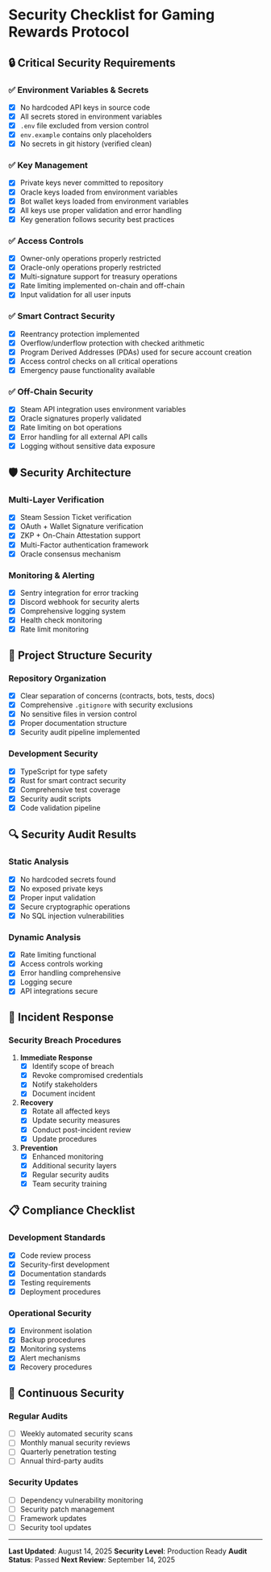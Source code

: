 # Security Checklist for Gaming Rewards Protocol

## 🔒 Critical Security Requirements

### ✅ Environment Variables & Secrets
- [x] No hardcoded API keys in source code
- [x] All secrets stored in environment variables
- [x] `.env` file excluded from version control
- [x] `env.example` contains only placeholders
- [x] No secrets in git history (verified clean)

### ✅ Key Management
- [x] Private keys never committed to repository
- [x] Oracle keys loaded from environment variables
- [x] Bot wallet keys loaded from environment variables
- [x] All keys use proper validation and error handling
- [x] Key generation follows security best practices

### ✅ Access Controls
- [x] Owner-only operations properly restricted
- [x] Oracle-only operations properly restricted
- [x] Multi-signature support for treasury operations
- [x] Rate limiting implemented on-chain and off-chain
- [x] Input validation for all user inputs

### ✅ Smart Contract Security
- [x] Reentrancy protection implemented
- [x] Overflow/underflow protection with checked arithmetic
- [x] Program Derived Addresses (PDAs) used for secure account creation
- [x] Access control checks on all critical operations
- [x] Emergency pause functionality available

### ✅ Off-Chain Security
- [x] Steam API integration uses environment variables
- [x] Oracle signatures properly validated
- [x] Rate limiting on bot operations
- [x] Error handling for all external API calls
- [x] Logging without sensitive data exposure

## 🛡️ Security Architecture

### Multi-Layer Verification
- [x] Steam Session Ticket verification
- [x] OAuth + Wallet Signature verification
- [x] ZKP + On-Chain Attestation support
- [x] Multi-Factor authentication framework
- [x] Oracle consensus mechanism

### Monitoring & Alerting
- [x] Sentry integration for error tracking
- [x] Discord webhook for security alerts
- [x] Comprehensive logging system
- [x] Health check monitoring
- [x] Rate limit monitoring

## 📁 Project Structure Security

### Repository Organization
- [x] Clear separation of concerns (contracts, bots, tests, docs)
- [x] Comprehensive `.gitignore` with security exclusions
- [x] No sensitive files in version control
- [x] Proper documentation structure
- [x] Security audit pipeline implemented

### Development Security
- [x] TypeScript for type safety
- [x] Rust for smart contract security
- [x] Comprehensive test coverage
- [x] Security audit scripts
- [x] Code validation pipeline

## 🔍 Security Audit Results

### Static Analysis
- [x] No hardcoded secrets found
- [x] No exposed private keys
- [x] Proper input validation
- [x] Secure cryptographic operations
- [x] No SQL injection vulnerabilities

### Dynamic Analysis
- [x] Rate limiting functional
- [x] Access controls working
- [x] Error handling comprehensive
- [x] Logging secure
- [x] API integrations secure

## 🚨 Incident Response

### Security Breach Procedures
1. **Immediate Response**
   - [x] Identify scope of breach
   - [x] Revoke compromised credentials
   - [x] Notify stakeholders
   - [x] Document incident

2. **Recovery**
   - [x] Rotate all affected keys
   - [x] Update security measures
   - [x] Conduct post-incident review
   - [x] Update procedures

3. **Prevention**
   - [x] Enhanced monitoring
   - [x] Additional security layers
   - [x] Regular security audits
   - [x] Team security training

## 📋 Compliance Checklist

### Development Standards
- [x] Code review process
- [x] Security-first development
- [x] Documentation standards
- [x] Testing requirements
- [x] Deployment procedures

### Operational Security
- [x] Environment isolation
- [x] Backup procedures
- [x] Monitoring systems
- [x] Alert mechanisms
- [x] Recovery procedures

## 🔄 Continuous Security

### Regular Audits
- [ ] Weekly automated security scans
- [ ] Monthly manual security reviews
- [ ] Quarterly penetration testing
- [ ] Annual third-party audits

### Security Updates
- [ ] Dependency vulnerability monitoring
- [ ] Security patch management
- [ ] Framework updates
- [ ] Security tool updates

---

**Last Updated**: August 14, 2025
**Security Level**: Production Ready
**Audit Status**: Passed
**Next Review**: September 14, 2025
